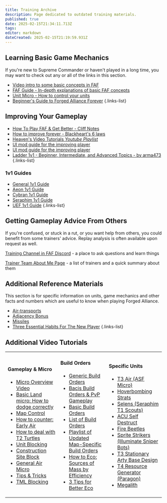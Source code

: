 ```yaml
---
title: Training Archive
description: Page dedicated to outdated training materials. 
published: true
date: 2025-02-15T21:34:11.713Z
tags: 
editor: markdown
dateCreated: 2025-02-15T21:19:59.931Z
---
```


## Learning Basic Game Mechanics

If you're new to Supreme Commander or haven't played in a long time, you may want to check out any or all of the links in this section.

* [Video intro to some basic concepts in FAF](https://youtu.be/Nks9loE96ok)
* [FAF Guide - In-depth explanations of basic FAF concepts](https://docs.google.com/document/d/13S4nBDfcBK4WmFtykXGKNmvIPe9L2nbiriISpHNgE4U)
* [Unit Micro - How to control your units](/Play/Learning/Unit-Micro)
* [Beginner's Guide to Forged Alliance Forever](/Play/Learning/Beginners-Guide-to-Forged-Alliance)
{.links-list}

## Improving Your Gameplay
 * [How To Play FAF & Get Better - Cliff Notes](https://forum.faforever.com/topic/4765/how-to-play-faf-get-better-cliff-notes)
* [How to improve forever - Blackheart's 6 laws](https://forum.faforever.com/topic/1222/how-to-improve-forever-6-laws?_=1625166213365)
* [Heaven's Video Tutorials *Youtube Playlist*](https://www.youtube.com/playlist?list=PLxH0oefiZR_VrY6qtvv4iIHfn6i6ipnaS)
* [UI mod guide for the improving player](https://forum.faforever.com/topic/1186/ui-mod-guide-for-the-improving-player)
* [UI mod guide for the improving player](https://forum.faforever.com/topic/7346/ui-mod-guide-for-the-improving-player)
* [Ladder 1v1 - Beginner, Intermediate, and Advanced Topics - by arma473](https://forum.faforever.com/topic/766/ladder-1v1-beginner-intermediate-and-advanced-topics-by-arma473)
{.links-list}

### 1v1 Guides
* [General 1v1 Guide](/Play/Learning-SupCom/General-1v1-Guide)
* [Aeon 1v1 Guide](https://wiki.faforever.com/en/Play/Learning-SupCom/Aeon-1v1-Guide)
* [Cybran 1v1 Guide](https://wiki.faforever.com/en/Play/Learning-SupCom/Cybran-1v1-Guide)
* [Seraphim 1v1 Guide](https://wiki.faforever.com/en/Play/Learning-SupCom/Seraphim-1v1-Guide)
* [UEF 1v1 Guide](https://wiki.faforever.com/en/Play/Learning-SupCom/UEF-1v1-Guide)
{.links-list}

## Getting Gameplay Advice From Others

If you're confused, or stuck in a rut, or you want help from others, you could benefit from some trainers' advice.  Replay analysis is often available upon request as well.

[Training Channel in FAF Discord](https://discord.gg/VzZgSZFwuX) - a place to ask questions and learn things

[Trainer Team About Me Page](https://forum.faforever.com/topic/8752/trainer-team-about-me-page/3?_=1738314404051) - a list of trainers and a quick summary about them

## Additional Reference Materials
This section is for specific information on units, game mechanics and other facts and numbers which are useful to know when playing Forged Alliance.
* [Air-transports](https://wiki.faforever.com/en/Play/Learning/Air-Transport)
* [Adjacency Bonus](https://wiki.faforever.com/en/Play/Learning/Adjacency-Bonus)
* [Missiles](https://wiki.faforever.com/en/Play/Learning/Missiles)
* [Three Essential Habits For The New Player](https://wiki.faforever.com/en/Play/Learning/Three-Essential-Habits-for-the-New-Player)
{.links-list}



## Additional Video Tutorials

<table>
<tbody>
<tr class="odd">
<td><h4 id="micro">Gameplay & Micro</h4>
<ul>
<li><a href="https://www.youtube.com/watch?v=bgdtF63mkvA&amp;list=PLxH0oefiZR_VrY6qtvv4iIHfn6i6ipnaS&amp;index=4">Micro Overview Video</a></li>
<li><a href="https://www.youtube.com/watch?v=OFfThjfIC30">Basic Land micro: How to dodge correctly</a></li>
<li><a href="https://www.youtube.com/watch?v=yXOVsI-I5P8&amp;list=PLxH0oefiZR_VrY6qtvv4iIHfn6i6ipnaS&amp;index=3">Map Control</a></li>
<li><a href="https://www.youtube.com/watch?v=tzv7nOH-IrY">How to counter: Early Air</a></li>
<li><a href="https://www.youtube.com/watch?v=TMosOhCkf-g">How to deal with T2 Turtles</a></li>
<li><a href="https://www.youtube.com/watch?v=7MVmqyORsKI">Unit Blocking</a></li>
<li><a href="https://www.youtube.com/watch?v=Llm1HHmJp9E&amp;list=PLxH0oefiZR_W8xpoGh3DbGQH9_ezdV3B-&amp;index=1">Construction Site Block</a></li>
<li><a href="https://youtu.be/w7VSbf_Lxmw?t=2m20s">General Air Micro</a></li>
<li><a href="https://www.youtube.com/watch?v=H5fLQ9quSXw">Tips &amp; Tricks</a></li>
<li><a href="https://www.youtube.com/watch?v=m22CnQ90m6M">TML Blocking</a></li>
</ul></td>
<td><h4 id="build_orders_anything_that_uses_ras_is_outdated">Build Orders</h4>
<ul>
<li><a href="https://www.youtube.com/watch?v=_6uE1-xS2uk">Generic Build Orders</a></li>
<li><a href="https://www.youtube.com/watch?v=ozRcglfzicU">Bacis Build Orders &amp; PvP Gameplay</a></li>
<li><a href="https://www.youtube.com/watch?v=u_m53YcP9OA">Basic Build Orders</a></li>
<li><a href="https://www.youtube.com/user/praisegugleourmaster/videos?query=build">List of Build Orders</a></li>
<li><a href="https://www.youtube.com/watch?v=TYwZf14xKEk&amp;list=PLxH0oefiZR_UssM3V9gTcI2WXdDo47yTm&amp;index=1">Playlist of Updated Map-Specific Build Orders</a></li>
<li><a href="https://www.youtube.com/watch?v=h-GzOhDQwA8&amp;list=PLxH0oefiZR_VrY6qtvv4iIHfn6i6ipnaS&amp;index=12">How to Eco: Sources of Mass by Efficiency</a></li>
<li><a href="https://www.youtube.com/watch?v=lvRYxvk6EzE&amp;list=PLxH0oefiZR_VrY6qtvv4iIHfn6i6ipnaS&amp;index=13">3 Tips for Better Eco</a></li>
<td><h4 id="specific_units">Specific Units</h4>
<ul>
<li><a href="https://www.youtube.com/watch?v=nJM8OZYllq4">T3 Air (ASF Micro)</a></li>
<li><a href="https://youtu.be/dkDQd5EsvdA">Hoverbombing Strats</a></li>
<li><a href="https://www.youtube.com/watch?v=V-blUZq8Jts">Selens (Seraphim T1 Scouts)</a></li>
<li><a href="https://www.youtube.com/watch?v=Z05hNoPpE_A">ACU Self Destruct</a></li>
<li><a href="https://youtu.be/6JKtn5oB2ag">Fire Beetles</a></li>
<li><a href="https://www.youtube.com/watch?v=xcYBCiTfO0w&amp;list=PLxH0oefiZR_UXQrC_3xswDypNDF0_2kyH&amp;index=2">Sprite Strikers (Illuminate Sniper Bots)</a></li>
<li><a href="https://www.youtube.com/watch?v=xjSVmgvq_kw&amp;list=PLxH0oefiZR_UXQrC_3xswDypNDF0_2kyH&amp;index=1">T3 Stationary Arty Base Design</a></li>
<li><a href="https://www.youtube.com/watch?v=GYFKmWY_Xps&amp;list=PLxH0oefiZR_UXQrC_3xswDypNDF0_2kyH&amp;index=3">T4 Resource Generator (Paragon)</a></li>
<li><a href="https://www.youtube.com/watch?v=e9jGeqc2Cpg">Megalith</a></li>
</ul></td>
</ul></td>
</tr>
</tbody>
</table>

